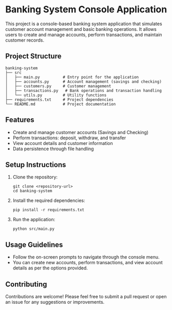 # Banking System Console Application

This project is a console-based banking system application that simulates customer account management and basic banking operations. It allows users to create and manage accounts, perform transactions, and maintain customer records.

## Project Structure

```
banking-system
├── src
│   ├── main.py          # Entry point for the application
│   ├── accounts.py      # Account management (savings and checking)
│   ├── customers.py     # Customer management
│   ├── transactions.py   # Bank operations and transaction handling
│   └── utils.py         # Utility functions
├── requirements.txt     # Project dependencies
└── README.md            # Project documentation
```

## Features

- Create and manage customer accounts (Savings and Checking)
- Perform transactions: deposit, withdraw, and transfer
- View account details and customer information
- Data persistence through file handling

## Setup Instructions

1. Clone the repository:
   ```
   git clone <repository-url>
   cd banking-system
   ```

2. Install the required dependencies:
   ```
   pip install -r requirements.txt
   ```

3. Run the application:
   ```
   python src/main.py
   ```

## Usage Guidelines

- Follow the on-screen prompts to navigate through the console menu.
- You can create new accounts, perform transactions, and view account details as per the options provided.

## Contributing

Contributions are welcome! Please feel free to submit a pull request or open an issue for any suggestions or improvements.